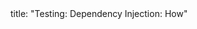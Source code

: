 <frontmatter>
title: "Testing: Dependency Injection: How"
</frontmatter>

<include src="unit-inPage-asFlat.md" boilerplate />
